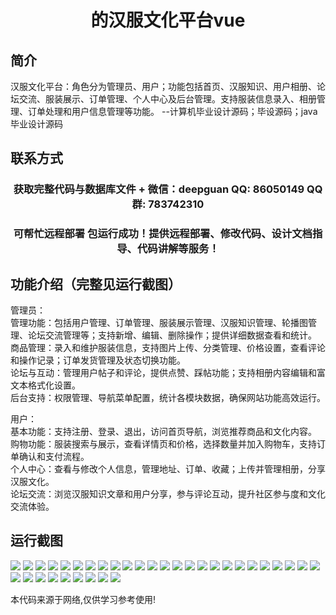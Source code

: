 <p><h1 align="center">的汉服文化平台vue</h1></p>

## 简介
汉服文化平台：角色分为管理员、用户；功能包括首页、汉服知识、用户相册、论坛交流、服装展示、订单管理、个人中心及后台管理。支持服装信息录入、相册管理、订单处理和用户信息管理等功能。    --计算机毕业设计源码；毕设源码；java毕业设计源码


## 联系方式
<p><h3 align="center">获取完整代码与数据库文件 + 微信：deepguan QQ: 86050149 QQ群: 783742310</h3></p>
<p><h3 align="center">可帮忙远程部署 包运行成功！提供远程部署、修改代码、设计文档指导、代码讲解等服务！</h3></p>

## 功能介绍（完整见运行截图）
管理员：  
管理功能：包括用户管理、订单管理、服装展示管理、汉服知识管理、轮播图管理、论坛交流管理等；支持新增、编辑、删除操作；提供详细数据查看和统计。  
商品管理：录入和维护服装信息，支持图片上传、分类管理、价格设置，查看评论和操作记录；订单发货管理及状态切换功能。  
论坛与互动：管理用户帖子和评论，提供点赞、踩帖功能；支持相册内容编辑和富文本格式化设置。  
后台支持：权限管理、导航菜单配置，统计各模块数据，确保网站功能高效运行。  

用户：  
基本功能：支持注册、登录、退出，访问首页导航，浏览推荐商品和文化内容。  
购物功能：服装搜索与展示，查看详情页和价格，选择数量并加入购物车，支持订单确认和支付流程。  
个人中心：查看与修改个人信息，管理地址、订单、收藏；上传并管理相册，分享汉服文化。  
论坛交流：浏览汉服知识文章和用户分享，参与评论互动，提升社区参与度和文化交流体验。


## 运行截图
![](img/001.jpg)
![](img/002.jpg)
![](img/003.jpg)
![](img/004.jpg)
![](img/005.jpg)
![](img/006.jpg)
![](img/007.jpg)
![](img/008.jpg)
![](img/009.jpg)
![](img/010.jpg)
![](img/011.jpg)
![](img/012.jpg)
![](img/013.jpg)
![](img/014.jpg)
![](img/015.jpg)
![](img/016.jpg)
![](img/017.jpg)
![](img/018.jpg)
![](img/019.jpg)
![](img/020.jpg)
![](img/021.jpg)
![](img/022.jpg)
![](img/023.jpg)
![](img/024.jpg)
![](img/025.jpg)
![](img/026.jpg)
![](img/027.jpg)
![](img/028.jpg)
![](img/029.jpg)
![](img/030.jpg)
![](img/031.jpg)
![](img/032.jpg)
![](img/033.jpg)
![](img/034.jpg)

<p>本代码来源于网络,仅供学习参考使用!</p>
